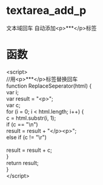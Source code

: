 # textarea_add_p
文本域回车 自动添加&lt;p&gt;***&lt;/p&gt;标签
# 函数
&lt;script&gt;<br>
    //用&lt;p&gt;***&lt;/p&gt;标签替换回车<br>
    function ReplaceSeperator(html) {<br>
        var i;<br>
        var result = "&lt;p&gt;";<br>
        var c;<br>
        for (i = 0; i < html.length; i++) {<br>
            c = html.substr(i, 1);<br>
            if (c == "\n")<br>
                result = result + "&lt;/p&gt;&lt;p&gt;";<br>
            else if (c != "\r")<br><br>
                result = result + c;<br>
        }<br>
        return result;<br>
    }<br>
&lt;/script&gt;
